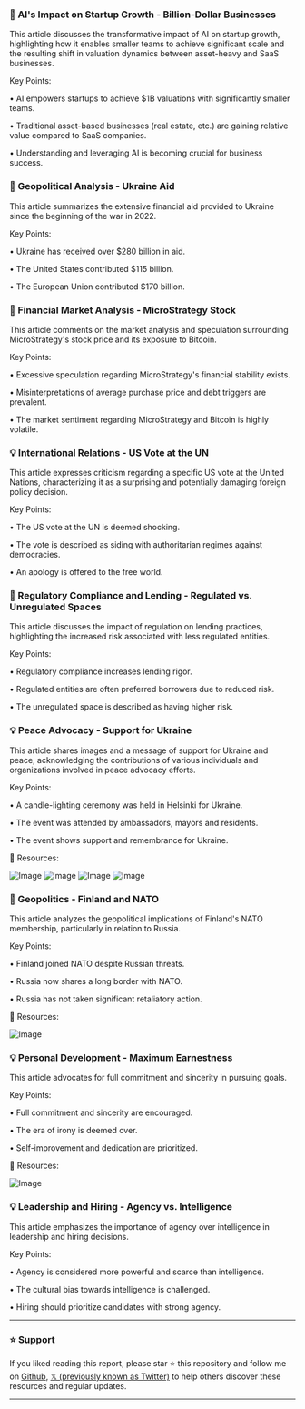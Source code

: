 ### 🤖 AI's Impact on Startup Growth - Billion-Dollar Businesses

This article discusses the transformative impact of AI on startup growth, highlighting how it enables smaller teams to achieve significant scale and the resulting shift in valuation dynamics between asset-heavy and SaaS businesses.

Key Points:

• AI empowers startups to achieve $1B valuations with significantly smaller teams.

• Traditional asset-based businesses (real estate, etc.) are gaining relative value compared to SaaS companies.

•  Understanding and leveraging AI is becoming crucial for business success.


### 🤖 Geopolitical Analysis - Ukraine Aid

This article summarizes the extensive financial aid provided to Ukraine since the beginning of the war in 2022.

Key Points:

• Ukraine has received over $280 billion in aid.

• The United States contributed $115 billion.

• The European Union contributed $170 billion.


### 🤖 Financial Market Analysis - MicroStrategy Stock

This article comments on the market analysis and speculation surrounding MicroStrategy's stock price and its exposure to Bitcoin.

Key Points:

• Excessive speculation regarding MicroStrategy's financial stability exists.

•  Misinterpretations of average purchase price and debt triggers are prevalent.

• The market sentiment regarding MicroStrategy and Bitcoin is highly volatile.


### 💡 International Relations - US Vote at the UN

This article expresses criticism regarding a specific US vote at the United Nations, characterizing it as a surprising and potentially damaging foreign policy decision.

Key Points:

• The US vote at the UN is deemed shocking.

• The vote is described as siding with authoritarian regimes against democracies.

• An apology is offered to the free world.


### 🤖 Regulatory Compliance and Lending - Regulated vs. Unregulated Spaces

This article discusses the impact of regulation on lending practices, highlighting the increased risk associated with less regulated entities.

Key Points:

• Regulatory compliance increases lending rigor.

• Regulated entities are often preferred borrowers due to reduced risk.

• The unregulated space is described as having higher risk.


### 💡 Peace Advocacy - Support for Ukraine

This article shares images and a message of support for Ukraine and peace, acknowledging the contributions of various individuals and organizations involved in peace advocacy efforts.

Key Points:

• A candle-lighting ceremony was held in Helsinki for Ukraine.

• The event was attended by ambassadors, mayors and residents.

• The event shows support and remembrance for Ukraine.

🔗 Resources:

![Image](https://pbs.twimg.com/media/GkkhpXiXIAAt2Lo?format=jpg&name=small)
![Image](https://pbs.twimg.com/media/GkkcoBcWQAIyN4T?format=jpg&name=small)
![Image](https://pbs.twimg.com/media/GkkctIOXwAAfMfA?format=jpg&name=360x360)
![Image](https://pbs.twimg.com/media/Gkkcv-QWMAAPi79?format=jpg&name=360x360)


### 🤖 Geopolitics - Finland and NATO

This article analyzes the geopolitical implications of Finland's NATO membership, particularly in relation to Russia.

Key Points:

• Finland joined NATO despite Russian threats.

•  Russia now shares a long border with NATO.

• Russia has not taken significant retaliatory action.

🔗 Resources:

![Image](https://pbs.twimg.com/media/GkjkzggWYAA6iXp?format=jpg&name=small)


### 💡 Personal Development -  Maximum Earnestness

This article advocates for full commitment and sincerity in pursuing goals.

Key Points:

•  Full commitment and sincerity are encouraged.

•  The era of irony is deemed over.

• Self-improvement and dedication are prioritized.

🔗 Resources:

![Image](https://pbs.twimg.com/media/GkkRwdnbkAE55jn.jpg)


### 💡 Leadership and Hiring - Agency vs. Intelligence

This article emphasizes the importance of agency over intelligence in leadership and hiring decisions.

Key Points:

• Agency is considered more powerful and scarce than intelligence.

•  The cultural bias towards intelligence is challenged.

•  Hiring should prioritize candidates with strong agency.


---

### ⭐️ Support

If you liked reading this report, please star ⭐️ this repository and follow me on [Github](https://github.com/Drix10), [𝕏 (previously known as Twitter)](https://x.com/DRIX_10_) to help others discover these resources and regular updates.

---